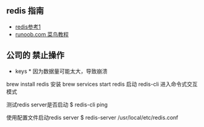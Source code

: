 ## redis 指南
  - [redis参考1](https://www.cnblogs.com/GGGG-XXXX/articles/9289135.html) 
  - [runoob.com 菜鸟教程](https://www.runoob.com/redis/redis-commands.html)

## 公司的 禁止操作 
  - keys * 因为数据量可能太大，导致崩溃

brew install redis        安装
brew services start redis 启动
redis-cli                 进入命令式交互模式

测试redis server是否启动
$ redis-cli ping

使用配置文件启动redis server
$ redis-server /usr/local/etc/redis.conf

